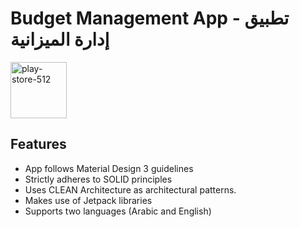 # Budget Management App - تطبيق إدارة الميزانية

<img src="https://i.ibb.co/FVjwrPD/play-store-512.png" height=90 alt="play-store-512" border="0">

## Features
- App follows Material Design 3 guidelines 
- Strictly adheres to SOLID principles
- Uses CLEAN Architecture as architectural patterns.
- Makes use of Jetpack libraries
- Supports two languages (Arabic and English)
